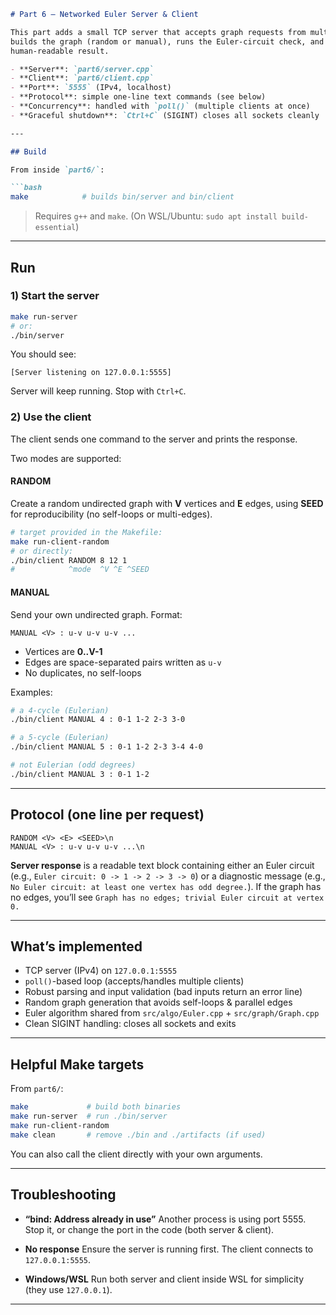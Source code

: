 
````markdown
# Part 6 — Networked Euler Server & Client

This part adds a small TCP server that accepts graph requests from multiple clients,
builds the graph (random or manual), runs the Euler-circuit check, and returns a
human-readable result.

- **Server**: `part6/server.cpp`
- **Client**: `part6/client.cpp`
- **Port**: `5555` (IPv4, localhost)
- **Protocol**: simple one-line text commands (see below)
- **Concurrency**: handled with `poll()` (multiple clients at once)
- **Graceful shutdown**: `Ctrl+C` (SIGINT) closes all sockets cleanly

---

## Build

From inside `part6/`:

```bash
make            # builds bin/server and bin/client
````

> Requires `g++` and `make`. (On WSL/Ubuntu: `sudo apt install build-essential`)

---

## Run

### 1) Start the server

```bash
make run-server
# or:
./bin/server
```

You should see:

```
[Server listening on 127.0.0.1:5555]
```

Server will keep running. Stop with `Ctrl+C`.

### 2) Use the client

The client sends one command to the server and prints the response.

Two modes are supported:

#### RANDOM

Create a random undirected graph with **V** vertices and **E** edges, using **SEED**
for reproducibility (no self-loops or multi-edges).

```bash
# target provided in the Makefile:
make run-client-random
# or directly:
./bin/client RANDOM 8 12 1
#            ^mode  ^V ^E ^SEED
```

#### MANUAL

Send your own undirected graph. Format:

```
MANUAL <V> : u-v u-v u-v ...
```

* Vertices are **0..V-1**
* Edges are space-separated pairs written as `u-v`
* No duplicates, no self-loops

Examples:

```bash
# a 4-cycle (Eulerian)
./bin/client MANUAL 4 : 0-1 1-2 2-3 3-0

# a 5-cycle (Eulerian)
./bin/client MANUAL 5 : 0-1 1-2 2-3 3-4 4-0

# not Eulerian (odd degrees)
./bin/client MANUAL 3 : 0-1 1-2
```

---

## Protocol (one line per request)

```
RANDOM <V> <E> <SEED>\n
MANUAL <V> : u-v u-v u-v ...\n
```

**Server response** is a readable text block containing either an Euler circuit
(e.g., `Euler circuit: 0 -> 1 -> 2 -> 3 -> 0`) or a diagnostic message
(e.g., `No Euler circuit: at least one vertex has odd degree.`).
If the graph has no edges, you’ll see `Graph has no edges; trivial Euler circuit at vertex 0.`

---

## What’s implemented

* TCP server (IPv4) on `127.0.0.1:5555`
* `poll()`-based loop (accepts/handles multiple clients)
* Robust parsing and input validation (bad inputs return an error line)
* Random graph generation that avoids self-loops & parallel edges
* Euler algorithm shared from `src/algo/Euler.cpp` + `src/graph/Graph.cpp`
* Clean SIGINT handling: closes all sockets and exits

---

## Helpful Make targets

From `part6/`:

```bash
make             # build both binaries
make run-server  # run ./bin/server
make run-client-random
make clean       # remove ./bin and ./artifacts (if used)
```

You can also call the client directly with your own arguments.

---

## Troubleshooting

* **“bind: Address already in use”**
  Another process is using port 5555. Stop it, or change the port in the code
  (both server & client).

* **No response**
  Ensure the server is running first. The client connects to `127.0.0.1:5555`.

* **Windows/WSL**
  Run both server and client inside WSL for simplicity (they use `127.0.0.1`).

---

```

